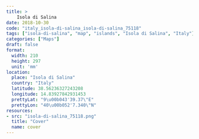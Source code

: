 ```yaml
---
title: > 
    Isola di Salina
date: 2018-10-30
code: "italy_isola-di-salina_isola-di-salina_75118"
tags: ["isola-di-salina", "map", "islands", "Isola di Salina", "Italy"]
categories: ["Maps"]
draft: false
format:
  width: 210
  height: 297
  unit: 'mm'
location:
  place: "Isola di Salina"
  country: "Italy"
  latitude: 38.56236327243208
  longitude: 14.83927842931453
  prettyLat: "9\u00b043'39.37\"E"
  prettyLon: "40\u00b052'7.340\"N"
resources:
- src: "isola-di-salina_75118.png"
  title: "Cover"
  name: cover
---
```

